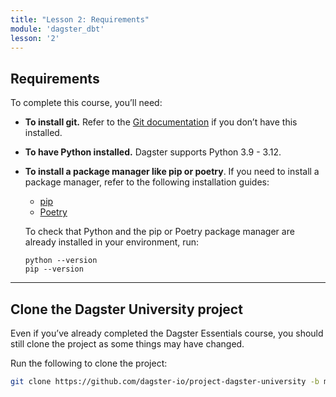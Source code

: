```yaml
---
title: "Lesson 2: Requirements"
module: 'dagster_dbt'
lesson: '2'
---
```


## Requirements

To complete this course, you’ll need:

- **To install git.** Refer to the [Git documentation](https://github.com/git-guides/install-git) if you don’t have this installed.
- **To have Python installed.**  Dagster supports Python 3.9 - 3.12.
- **To install a package manager like pip or poetry**. If you need to install a package manager, refer to the following installation guides:
  - [pip](https://pip.pypa.io/en/stable/installation/)
  - [Poetry](https://python-poetry.org/docs/)

   To check that Python and the pip or Poetry package manager are already installed in your environment, run:

   ```shell
   python --version
   pip --version
   ```

---

## Clone the Dagster University project

Even if you’ve already completed the Dagster Essentials course, you should still clone the project as some things may have changed.

Run the following to clone the project:

```bash
git clone https://github.com/dagster-io/project-dagster-university -b module/dagster-and-dbt-starter
